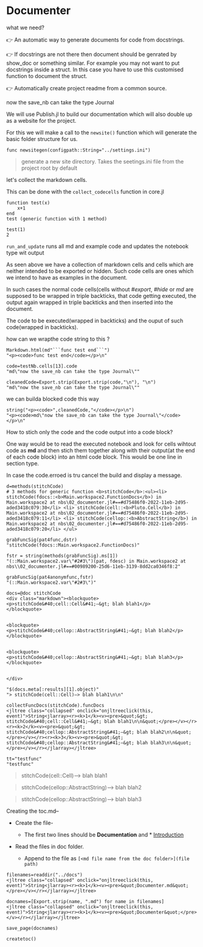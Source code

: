 
<h1>Documenter</h1>

<div class="markdown"><p>what we need?</p>
<p>👉 An automatic way to generate documents for code from docstrings.</p>
<p>👉 If docstrings are not there then document should be genrated by show_doc or  something similar. For example you may not want to put docstrings inside a struct. In this case you have to use this customised function to document the struct.</p>
<p>👉 Automatically create project readme from a common source.</p>
</div>

<div class="markdown"><p>now the save_nb can take the type Journal</p>
</div>

<div class="markdown"><p>We will use Publish.jl to build our documentation which will also double up as a website for the project.</p>
<p>For this we will make a call to the <code>newsite&#40;&#41;</code> function which will generate the basic folder structure for us.</p>
</div>

<div class="markdown"><p><code>func newsitegen&#40;configpath::String&#61;&quot;../settings.ini&quot;&#41;</code></p>
<blockquote>
<p>generate a new site directory. Takes the seetings.ini file from the project root by default</p>
</blockquote>
</div>

<div class="markdown"><p>let&#39;s collect the markdown cells.</p>
<p>This can be done with the <code>collect_codecells</code> function in core.jl</p>
</div>

```
function test(x)
	x+1
end
test (generic function with 1 method)
```


```
test(1)
2
```


<div class="markdown"><p><code>run_and_update</code> runs all md and example code and updates the notebook type wit output</p>
</div>

<div class="markdown"><p>As seen above we have a collection of markdown cells and cells which are neither intended to be exported or hidden. Such code cells are ones which we intend to have as examples in the document.</p>
<p>In such cases the normal code cells&#40;cells without <em>#export</em>, <em>#hide</em> or <em>md</em> are supposed to be wrapped in triple backticks, that code getting executed, the output again wrapped in triple backticks and then inserted into the document.</p>
<p>The code to be executed&#40;wrapped in backticks&#41; and the ouput of such code&#40;wrapped in backticks&#41;.</p>
</div>

<div class="markdown"><p>how can we wrapthe code string to this ?</p>
</div>

```
Markdown.html(md"```func test end```")
"<p><code>func test end</code></p>\n"
```


```
code=testNb.cells[13].code
"md\"now the save_nb can take the type Journal\""
```


```
cleanedCode=Export.strip(Export.strip(code,"\n"), "\n")
"md\"now the save_nb can take the type Journal\""
```


<div class="markdown"><p>we can builda blocked code this way</p>
</div>

```
string("<p><code>",cleanedCode,"</code></p>\n")
"<p><code>md\"now the save_nb can take the type Journal\"</code></p>\n"
```


<div class="markdown"><p>How to stich only the code and the code output into a code block?</p>
<p>One way would be to read the executed notebook and look for cells wihtout code as <strong>md</strong> and then stich them together along with their output&#40;at the end of each code block&#41; into an html code block. This would be one line in section type.</p>
<p>In case the code.erroed is tru cancel the build and display a message.</p>
</div>

```
d=methods(stitchCode)
# 3 methods for generic function <b>stitchCode</b>:<ul><li> stitchCode(fdocs::<b>Main.workspace2.FunctionDocs</b>) in Main.workspace2 at nbs\02_documenter.jl#==#d75486f0-2022-11eb-2d95-aded3418c079:30</li> <li> stitchCode(cell::<b>Pluto.Cell</b>) in Main.workspace2 at nbs\02_documenter.jl#==#d75486f0-2022-11eb-2d95-aded3418c079:11</li> <li> stitchCode(cellop::<b>AbstractString</b>) in Main.workspace2 at nbs\02_documenter.jl#==#d75486f0-2022-11eb-2d95-aded3418c079:20</li> </ul>
```


```
grabFuncSig(pat4func,dstr)
"stitchCode(fdocs::Main.workspace2.FunctionDocs)"
```


```
fstr = string(methods(grabFuncSig).ms[1])
"(::Main.workspace2.var\"#2#3\")(pat, fdesc) in Main.workspace2 at nbs\\02_documenter.jl#==#00989200-25d6-11eb-3139-8dd2ca0346f8:2"
```


```
grabFuncSig(pat4anonymfunc,fstr)
"(::Main.workspace2.var\"#2#3\")"
```


```
docs=@doc stitchCode
<div class="markdown"><blockquote>
<p>stitchCode&#40;cell::Cell&#41;–&gt; blah blah1</p>
</blockquote>


<blockquote>
<p>stitchCode&#40;cellop::AbstractString&#41;–&gt; blah blah2</p>
</blockquote>


<blockquote>
<p>stitchCode&#40;cellop::AbstractString&#41;–&gt; blah blah3</p>
</blockquote>


</div>
```


```
"$(docs.meta[:results][1].object)"
"> stitchCode(cell::Cell)–> blah blah1\n\n"
```


```
collectFuncDocs(stitchCode).funcDocs
<jltree class="collapsed" onclick="onjltreeclick(this, event)">String<jlarray><r><k>1</k><v><pre>&quot;&gt; stitchCode&#40;cell::Cell&#41;–&gt; blah blah1\n\n&quot;</pre></v></r><r><k>2</k><v><pre>&quot;&gt; stitchCode&#40;cellop::AbstractString&#41;–&gt; blah blah2\n\n&quot;</pre></v></r><r><k>3</k><v><pre>&quot;&gt; stitchCode&#40;cellop::AbstractString&#41;–&gt; blah blah3\n\n&quot;</pre></v></r></jlarray></jltree>
```


```
tt="testfunc"
"testfunc"
```


> stitchCode(cell::Cell)–> blah blah1



> stitchCode(cellop::AbstractString)–> blah blah2



> stitchCode(cellop::AbstractString)–> blah blah3





<div class="markdown"><p>Creating the toc.md–</p>
<ul>
<li><p>Create the file-</p>
<ul>
<li><p>The first two lines should be <strong>Documentation</strong> and * <a href="README.md">Introduction</a></p>
</li>
</ul>
</li>
<li><p>Read the files in doc folder.</p>
<ul>
<li><p>Append to the file as <code>&#91;&lt;md file name from the doc folder&gt;&#93;&#40;file path&#41;</code></p>
</li>
</ul>
</li>
</ul>
</div>

```
filenames=readdir("../docs")
<jltree class="collapsed" onclick="onjltreeclick(this, event)">String<jlarray><r><k>1</k><v><pre>&quot;Documenter.md&quot;</pre></v></r></jlarray></jltree>
```


```
docnames=[Export.strip(name, ".md") for name in filenames]
<jltree class="collapsed" onclick="onjltreeclick(this, event)">String<jlarray><r><k>1</k><v><pre>&quot;Documenter&quot;</pre></v></r></jlarray></jltree>
```


```
save_page(docnames)

```


```
createtoc()

```



